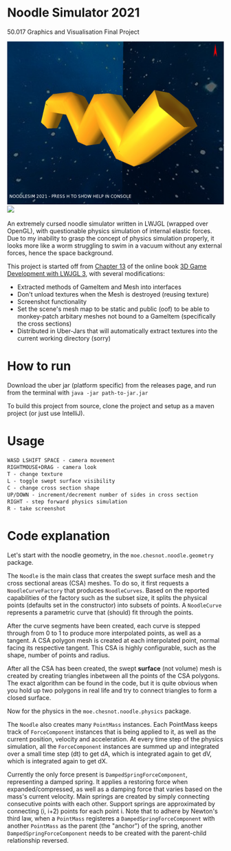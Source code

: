 # Noodle Simulator 2021

50.017 Graphics and Visualisation Final Project

![](github/screenshot_1.png)
![](github/preview.gif)

An extremely cursed noodle simulator written in LWJGL (wrapped over OpenGL), with questionable physics simulation of internal elastic forces. Due to my inability to grasp the concept of physics simulation properly, it looks more like a worm struggling to swim in a vacuum without any external forces, hence the space background.

This project is started off from [Chapter 13](https://lwjglgamedev.gitbooks.io/3d-game-development-with-lwjgl/content/chapter13/chapter13.html) of the online book [3D Game Development with LWJGL 3](https://lwjglgamedev.gitbooks.io/3d-game-development-with-lwjgl/content/), with several modifications:

- Extracted methods of GameItem and Mesh into interfaces
- Don't unload textures when the Mesh is destroyed (reusing texture)
- Screenshot functionality
- Set the scene's mesh map to be static and public (oof) to be able to monkey-patch arbitary meshes not bound to a GameItem (specifically the cross sections)
- Distributed in Uber-Jars that will automatically extract textures into the current working directory (sorry)

# How to run

Download the uber jar (platform specific) from the releases page, and run from the terminal with `java -jar path-to-jar.jar`

To build this project from source, clone the project and setup as a maven project (or just use IntelliJ).

# Usage

```
WASD LSHIFT SPACE - camera movement
RIGHTMOUSE+DRAG - camera look
T - change texture
L - toggle swept surface visibility
C - change cross section shape
UP/DOWN - increment/decrement number of sides in cross section
RIGHT - step forward physics simulation
R - take screenshot
```

# Code explanation

Let's start with the noodle geometry, in the `moe.chesnot.noodle.geometry` package.

The `Noodle` is the main class that creates the swept surface mesh and the cross sectional areas (CSA) meshes. To do so, it first requests a `NoodleCurveFactory` that produces `NoodleCurves`. Based on the reported capabilities of the factory such as the subset size, it splits the physical points (defaults set in the constructor) into subsets of points. A `NoodleCurve` represents a parametric curve that (should) fit through the points.

After the curve segments have been created, each curve is stepped through from 0 to 1 to produce more interpolated points, as well as a tangent. A CSA polygon mesh is created at each interpolated point, normal facing its respective tangent. This CSA is highly configurable, such as the shape, number of points and radius.

After all the CSA has been created, the swept **surface** (not volume) mesh is created by creating triangles inbetween all the points of the CSA polygons. The exact algorithm can be found in the code, but it is quite obvious when you hold up two polygons in real life and try to connect triangles to form a closed surface.

Now for the physics in the `moe.chesnot.noodle.physics` package.

The `Noodle` also creates many `PointMass` instances. Each PointMass keeps track of `ForceComponent` instances that is being applied to it, as well as the current position, velocity and acceleration. At every time step of the physics simulation, all the `ForceComponent` instances are summed up and integrated over a small time step (dt) to get dA, which is integrated again to get dV, which is integrated again to get dX.

Currently the only force present is `DampedSpringForceComponent`, representing a damped spring. It applies a restoring force when expanded/compressed, as well as a damping force that varies based on the mass's current velocity. Main springs are created by simply connecting consecutive points with each other. Support springs are approximated by connecting (i, i+2) points for each point i. Note that to adhere by Newton's third law, when a `PointMass` registeres a `DampedSpringForceComponent` with another `PointMass` as the parent (the "anchor") of the spring, another `DampedSpringForceComponent` needs to be created with the parent-child relationship reversed.
